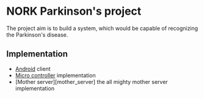 NORK Parkinson's project 
=================

The project aim is to build a system, which would be capable of recognizing the Parkinson's disease.

## Implementation
  * [Android](android) client 
  * [Micro controller](micro_controller) implementation
  * [Mother server][mother_server] the all mighty mother server implementation